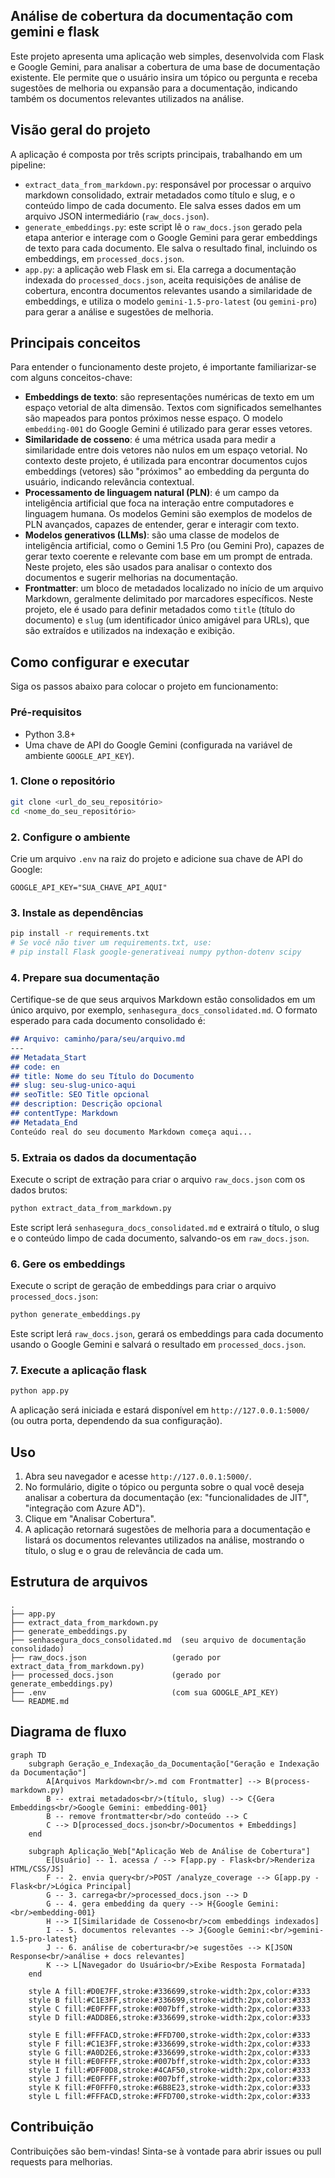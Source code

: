 ## Análise de cobertura da documentação com gemini e flask

Este projeto apresenta uma aplicação web simples, desenvolvida com Flask e Google Gemini, para analisar a cobertura de uma base de documentação existente. Ele permite que o usuário insira um tópico ou pergunta e receba sugestões de melhoria ou expansão para a documentação, indicando também os documentos relevantes utilizados na análise.

## Visão geral do projeto

A aplicação é composta por três scripts principais, trabalhando em um pipeline:

* `extract_data_from_markdown.py`: responsável por processar o arquivo markdown consolidado, extrair metadados como título e slug, e o conteúdo limpo de cada documento. Ele salva esses dados em um arquivo JSON intermediário (`raw_docs.json`).
* `generate_embeddings.py`: este script lê o `raw_docs.json` gerado pela etapa anterior e interage com o Google Gemini para gerar embeddings de texto para cada documento. Ele salva o resultado final, incluindo os embeddings, em `processed_docs.json`.
* `app.py`: a aplicação web Flask em si. Ela carrega a documentação indexada do `processed_docs.json`, aceita requisições de análise de cobertura, encontra documentos relevantes usando a similaridade de embeddings, e utiliza o modelo `gemini-1.5-pro-latest` (ou `gemini-pro`) para gerar a análise e sugestões de melhoria.

## Principais conceitos

Para entender o funcionamento deste projeto, é importante familiarizar-se com alguns conceitos-chave:

* **Embeddings de texto**: são representações numéricas de texto em um espaço vetorial de alta dimensão. Textos com significados semelhantes são mapeados para pontos próximos nesse espaço. O modelo `embedding-001` do Google Gemini é utilizado para gerar esses vetores.
* **Similaridade de cosseno**: é uma métrica usada para medir a similaridade entre dois vetores não nulos em um espaço vetorial. No contexto deste projeto, é utilizada para encontrar documentos cujos embeddings (vetores) são "próximos" ao embedding da pergunta do usuário, indicando relevância contextual.
* **Processamento de linguagem natural (PLN)**: é um campo da inteligência artificial que foca na interação entre computadores e linguagem humana. Os modelos Gemini são exemplos de modelos de PLN avançados, capazes de entender, gerar e interagir com texto.
* **Modelos generativos (LLMs)**: são uma classe de modelos de inteligência artificial, como o Gemini 1.5 Pro (ou Gemini Pro), capazes de gerar texto coerente e relevante com base em um prompt de entrada. Neste projeto, eles são usados para analisar o contexto dos documentos e sugerir melhorias na documentação.
* **Frontmatter**: um bloco de metadados localizado no início de um arquivo Markdown, geralmente delimitado por marcadores específicos. Neste projeto, ele é usado para definir metadados como `title` (título do documento) e `slug` (um identificador único amigável para URLs), que são extraídos e utilizados na indexação e exibição.

## Como configurar e executar

Siga os passos abaixo para colocar o projeto em funcionamento:

### Pré-requisitos

* Python 3.8+
* Uma chave de API do Google Gemini (configurada na variável de ambiente `GOOGLE_API_KEY`).

### 1. Clone o repositório

```bash
git clone <url_do_seu_repositório>
cd <nome_do_seu_repositório>
```

### 2. Configure o ambiente

Crie um arquivo `.env` na raiz do projeto e adicione sua chave de API do Google:

```
GOOGLE_API_KEY="SUA_CHAVE_API_AQUI"
```

### 3. Instale as dependências

```bash
pip install -r requirements.txt
# Se você não tiver um requirements.txt, use:
# pip install Flask google-generativeai numpy python-dotenv scipy
```

### 4. Prepare sua documentação

Certifique-se de que seus arquivos Markdown estão consolidados em um único arquivo, por exemplo, `senhasegura_docs_consolidated.md`. O formato esperado para cada documento consolidado é:

```markdown
## Arquivo: caminho/para/seu/arquivo.md
---
## Metadata_Start
## code: en
## title: Nome do seu Título do Documento
## slug: seu-slug-unico-aqui
## seoTitle: SEO Title opcional
## description: Descrição opcional
## contentType: Markdown
## Metadata_End
Conteúdo real do seu documento Markdown começa aqui...
```

### 5. Extraia os dados da documentação

Execute o script de extração para criar o arquivo `raw_docs.json` com os dados brutos:

```bash
python extract_data_from_markdown.py
```

Este script lerá `senhasegura_docs_consolidated.md` e extrairá o título, o slug e o conteúdo limpo de cada documento, salvando-os em `raw_docs.json`.

### 6. Gere os embeddings

Execute o script de geração de embeddings para criar o arquivo `processed_docs.json`:

```bash
python generate_embeddings.py
```

Este script lerá `raw_docs.json`, gerará os embeddings para cada documento usando o Google Gemini e salvará o resultado em `processed_docs.json`.

### 7. Execute a aplicação flask

```bash
python app.py
```

A aplicação será iniciada e estará disponível em `http://127.0.0.1:5000/` (ou outra porta, dependendo da sua configuração).

## Uso

1.  Abra seu navegador e acesse `http://127.0.0.1:5000/`.
2.  No formulário, digite o tópico ou pergunta sobre o qual você deseja analisar a cobertura da documentação (ex: "funcionalidades de JIT", "integração com Azure AD").
3.  Clique em "Analisar Cobertura".
4.  A aplicação retornará sugestões de melhoria para a documentação e listará os documentos relevantes utilizados na análise, mostrando o título, o slug e o grau de relevância de cada um.

## Estrutura de arquivos

```
.
├── app.py
├── extract_data_from_markdown.py
├── generate_embeddings.py
├── senhasegura_docs_consolidated.md  (seu arquivo de documentação consolidado)
├── raw_docs.json                   (gerado por extract_data_from_markdown.py)
├── processed_docs.json             (gerado por generate_embeddings.py)
├── .env                            (com sua GOOGLE_API_KEY)
└── README.md
```

## Diagrama de fluxo

```mermaid
graph TD
    subgraph Geração_e_Indexação_da_Documentação["Geração e Indexação da Documentação"]
        A[Arquivos Markdown<br/>.md com Frontmatter] --> B(process-markdown.py)
        B -- extrai metadados<br/>(título, slug) --> C{Gera Embeddings<br/>Google Gemini: embedding-001}
        B -- remove frontmatter<br/>do conteúdo --> C
        C --> D[processed_docs.json<br/>Documentos + Embeddings]
    end

    subgraph Aplicação_Web["Aplicação Web de Análise de Cobertura"]
        E[Usuário] -- 1. acessa / --> F[app.py - Flask<br/>Renderiza HTML/CSS/JS]
        F -- 2. envia query<br/>POST /analyze_coverage --> G[app.py - Flask<br/>Lógica Principal]
        G -- 3. carrega<br/>processed_docs.json --> D
        G -- 4. gera embedding da query --> H{Google Gemini:<br/>embedding-001}
        H --> I[Similaridade de Cosseno<br/>com embeddings indexados]
        I -- 5. documentos relevantes --> J{Google Gemini:<br/>gemini-1.5-pro-latest}
        J -- 6. análise de cobertura<br/>e sugestões --> K[JSON Response<br/>análise + docs relevantes]
        K --> L[Navegador do Usuário<br/>Exibe Resposta Formatada]
    end

    style A fill:#D0E7FF,stroke:#336699,stroke-width:2px,color:#333
    style B fill:#C1E3FF,stroke:#336699,stroke-width:2px,color:#333
    style C fill:#E0FFFF,stroke:#007bff,stroke-width:2px,color:#333
    style D fill:#ADD8E6,stroke:#336699,stroke-width:2px,color:#333

    style E fill:#FFFACD,stroke:#FFD700,stroke-width:2px,color:#333
    style F fill:#C1E3FF,stroke:#336699,stroke-width:2px,color:#333
    style G fill:#A0D2E6,stroke:#336699,stroke-width:2px,color:#333
    style H fill:#E0FFFF,stroke:#007bff,stroke-width:2px,color:#333
    style I fill:#DFF0D8,stroke:#4CAF50,stroke-width:2px,color:#333
    style J fill:#E0FFFF,stroke:#007bff,stroke-width:2px,color:#333
    style K fill:#F0FFF0,stroke:#6B8E23,stroke-width:2px,color:#333
    style L fill:#FFFACD,stroke:#FFD700,stroke-width:2px,color:#333
```

## Contribuição

Contribuições são bem-vindas! Sinta-se à vontade para abrir issues ou pull requests para melhorias.